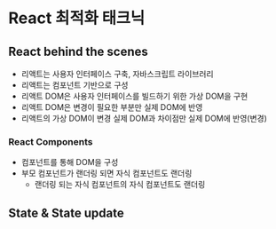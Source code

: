 # React 최적화 태크닉

## React behind the scenes
- 리액트는 사용자 인터페이스 구축, 자바스크립트 라이브러리
- 리액트는 컴포넌트 기반으로 구성
- 리액트 DOM은 사용자 인터페이스를 빌드하기 위한 가상 DOM을 구현
- 리액트 DOM은 변경이 필요한 부분만 실제 DOM에 반영
- 리액트의 가상 DOM이 변경 실제 DOM과 차이점만 실제 DOM에 반영(변경)

### React Components
- 컴포넌트를 통해 DOM을 구성
- 부모 컴포넌트가 랜더링 되면 자식 컴포넌트도 랜더링
  - 랜더링 되는 자식 컴포넌트의 자식 컴포넌트도 랜더링

## State & State update

